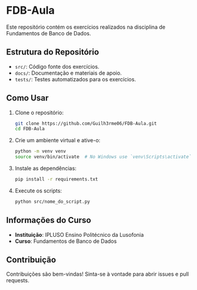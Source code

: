 # FDB-Aula

Este repositório contém os exercícios realizados na disciplina de Fundamentos de Banco de Dados.

## Estrutura do Repositório

- `src/`: Código fonte dos exercícios.
- `docs/`: Documentação e materiais de apoio.
- `tests/`: Testes automatizados para os exercícios.

## Como Usar

1. Clone o repositório:
    ```bash
    git clone https://github.com/Guilh3rme06/FDB-Aula.git
    cd FDB-Aula
    ```

2. Crie um ambiente virtual e ative-o:
    ```bash
    python -m venv venv
    source venv/bin/activate  # No Windows use `venv\Scripts\activate`
    ```

3. Instale as dependências:
    ```bash
    pip install -r requirements.txt
    ```

4. Execute os scripts:
    ```bash
    python src/nome_do_script.py
    ```

## Informações do Curso

- **Instituição**: IPLUSO Ensino Politécnico da Lusofonia
- **Curso**: Fundamentos de Banco de Dados

## Contribuição

Contribuições são bem-vindas! Sinta-se à vontade para abrir issues e pull requests.
